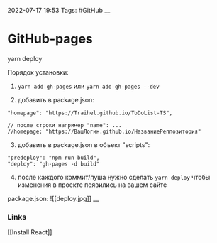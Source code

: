2022-07-17 19:53
Tags: #GitHub
__
# GitHub-pages
yarn deploy

Порядок установки:
1) `yarn add gh-pages` или `yarn add gh-pages --dev`

2) добавить в package.json:
```tsx
"homepage": "https://Traihel.github.io/ToDoList-TS",

// после строки например "name": ...
//homepage: "https://ВашЛогин.github.io/НазваниеРеппозитория" 
```

3) добавить в package.json в объект "scripts":
```tsx
"predeploy": "npm run build",
"deploy": "gh-pages -d build"
```

4) после каждого коммит/пуша нужно сделать `yarn deploy` чтобы изменения в проекте появились на вашем сайте

package.json:
![[deploy.jpg]]
__
### Links
[[Install React]]